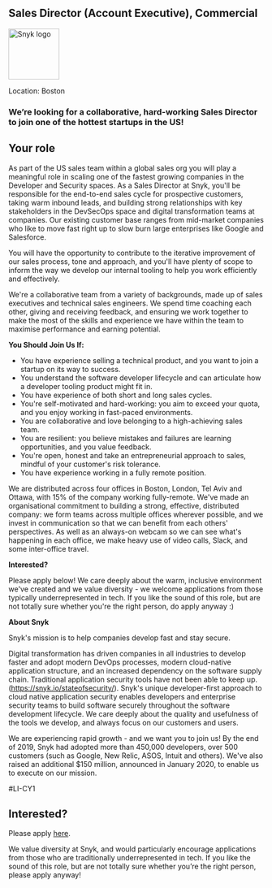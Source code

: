 Sales Director (Account Executive), Commercial 
---

<img src="https://res.cloudinary.com/snyk/image/upload/v1537345894/press-kit/brand/logo-black.png" width="100" alt="Snyk logo" />

<p><span style="font-weight: 400;">Location: Boston</span></p>
<h3><strong>We’re looking for a collaborative, hard-working Sales Director to join one of the hottest startups in the US!</strong></h3>
<h2><strong>Your role</strong></h2>
<p>As part of the US sales team within a global sales org you will play a meaningful role in scaling one of the fastest growing companies in the Developer and Security spaces. As a Sales Director at Snyk, you'll be responsible for the end-to-end sales cycle for prospective customers, taking warm inbound leads, and building strong relationships with key stakeholders in the DevSecOps space and digital transformation teams at companies. Our existing customer base ranges from mid-market companies who like to move fast right up to slow burn large enterprises like Google and Salesforce.&nbsp;</p>
<p>You will have the opportunity to contribute to the iterative improvement of our sales process, tone and approach, and you'll have plenty of scope to inform the way we develop our internal tooling to help you work efficiently and effectively.&nbsp;</p>
<p>We're a collaborative team from a variety of backgrounds, made up of sales executives and technical sales engineers. We spend time coaching each other, giving and receiving feedback, and ensuring we work together to make the most of the skills and experience we have within the team to maximise performance and earning potential.&nbsp;</p>
<p><strong>You Should Join Us If:&nbsp;</strong></p>
<ul>
<li>You have experience selling a technical product, and you want to join a startup on its way to success.&nbsp;</li>
<li>You understand the software developer lifecycle and can articulate how a developer tooling product might fit in.&nbsp;</li>
<li>You have experience of both short and long sales cycles.&nbsp;</li>
<li>You're self-motivated and hard-working: you aim to exceed your quota, and you enjoy working in fast-paced environments.&nbsp;</li>
<li>You are collaborative and love belonging to a high-achieving sales team.&nbsp;</li>
<li>You are resilient: you believe mistakes and failures are learning opportunities, and you value feedback.&nbsp;</li>
<li>You're open, honest and take an entrepreneurial approach to sales, mindful of your customer's risk tolerance.&nbsp;</li>
<li>You have experience working in a fully remote position.&nbsp;</li>
</ul>
<p>We are distributed across four offices in Boston, London, Tel Aviv and Ottawa, with 15% of the company working fully-remote. We've made an organisational commitment to building a strong, effective, distributed company: we form teams across multiple offices wherever possible, and we invest in communication so that we can benefit from each others' perspectives. As well as an always-on webcam so we can see what's happening in each office, we make heavy use of video calls, Slack, and some inter-office travel.&nbsp;</p>
<p><strong>Interested?&nbsp;</strong></p>
<p>Please apply below! We care deeply about the warm, inclusive environment we've created and we value diversity - we welcome applications from those typically underrepresented in tech. If you like the sound of this role, but are not totally sure whether you're the right person, do apply anyway :)&nbsp;</p>
<p><strong>About Snyk</strong></p>
<p>Snyk's mission is to help companies develop fast and stay secure.&nbsp;</p>
<p>Digital transformation has driven companies in all industries to develop faster and adopt modern DevOps processes, modern cloud-native application structure, and an increased dependency on the software supply chain. Traditional application security tools have not been able to keep up. (<a href="https://snyk.io/stateofsecurity/" target="_blank">https://snyk.io/stateofsecurity/</a>). Snyk's unique developer-first approach to cloud native application security enables developers and enterprise security teams to build software securely throughout the software development lifecycle. We care deeply about the quality and usefulness of the tools we develop, and always focus on our customers and users.&nbsp;</p>
<p>We are experiencing rapid growth - and we want you to join us! By the end of 2019, Snyk had adopted more than 450,000 developers, over 500 customers (such as Google, New Relic, ASOS, Intuit and others). We've also raised an additional $150 million, announced in January 2020, to enable us to execute on our mission.&nbsp;</p>
<p>#LI-CY1</p>

Interested?
---

Please apply [here](https://boards.greenhouse.io/snyk/jobs/4664938002#app).

We value diversity at Snyk, and would particularly encourage applications from those who are traditionally underrepresented in tech.
If you like the sound of this role, but are not totally sure whether you’re the right person, please apply anyway!
